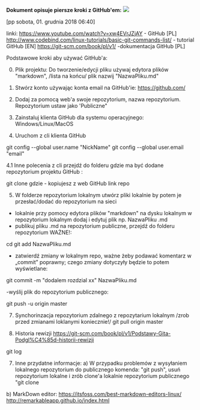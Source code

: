 **Dokument opisuje piersze kroki z GitHub'em:** 
![](https://github.com/ppudelko/net-000.git/PNG/remarkable.png) 

[pp sobota, 01. grudnia 2018 06:40] 


linki:
https://www.youtube.com/watch?v=xw4EVrJZjAY - GitHub [PL]
http://www.codebind.com/linux-tutorials/basic-git-commands-list/ - tutorial GitHub [EN]
https://git-scm.com/book/pl/v1/ -dokumentacja GitHub [PL]


Podstawowe kroki aby używać GitHub'a:

0. Plik projektu:
Do tworzenie/edycji pliku używaj edytora plików "markdown", /lista na końcu/ plik nazwij "NazwaPliku.md"

1. Stwórz konto używając konta email na GitHub'ie:
https://github.com/

2. Dodaj za pomocą web'a swoje repozytorium, nazwa repozytorium. 
    Repozytorium ustaw jako 'Publiczne"

3. Zainstaluj klienta GitHub dla systemu operacyjnego: Windows/Linux/MacOS

4. Uruchom z cli klienta GitHub

git config --global user.name "NickName"
git config --global user.email "email"

4.1 Inne polecenia z cli
przejdź do folderu gdzie ma być dodane repozytorium projektu GitHub :

git clone <URL>
gdzie <URL> - kopiujesz z web GitHub link repo 

5. W folderze repozytorium lokalnym utwórz pliki lokalnie by potem je przesłać/dodać do repozytorium na sieci

- lokalnie przy pomocy edytora plików "markdown" na dysku lokalnym w repozytorium lokalnym dodaj  i edytuj plik np. NazwaPliku .md
- publikuj pliku .md na repozytorium publiczne, przejdź do folderu repozytorium WAŻNE!:

cd <folder repozytorium lokalne> 
git add NazwaPliku.md

- zatwierdź zmiany w lokalnym repo, ważne żeby podawać komentarz w „commit” poprawny; czego zmiany dotyczyły będzie to potem wyświetlane:

git commit -m "dodalem rozdzial xx" NazwaPliku.md

-wyślij plik do repozytorium publicznego:

git push -u origin master

7.  Synchorinzacja repozytorium zdalnego z repozytarium lokalnym /zrob przed zmianami loklanymi koniecznie!/ 
 git pull origin master
 

7. Historia rewizji
https://git-scm.com/book/pl/v1/Podstawy-Gita-Podgl%C4%85d-historii-rewizji

 git log


7. Inne przydatne informacje:
a) W przypadku problemów z wysyłaniem lokalnego repozytorium do publicznego komenda:
"git push", usuń repozytorium lokalne i zrób clone'a lokalnie repozytorium publicznego "git clone

b) MarkDown editor:
https://itsfoss.com/best-markdown-editors-linux/
http://remarkableapp.github.io/index.html 

